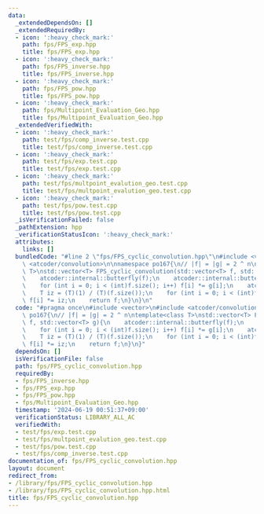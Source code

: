```yaml
---
data:
  _extendedDependsOn: []
  _extendedRequiredBy:
  - icon: ':heavy_check_mark:'
    path: fps/FPS_exp.hpp
    title: fps/FPS_exp.hpp
  - icon: ':heavy_check_mark:'
    path: fps/FPS_inverse.hpp
    title: fps/FPS_inverse.hpp
  - icon: ':heavy_check_mark:'
    path: fps/FPS_pow.hpp
    title: fps/FPS_pow.hpp
  - icon: ':heavy_check_mark:'
    path: fps/Multipoint_Evaluation_Geo.hpp
    title: fps/Multipoint_Evaluation_Geo.hpp
  _extendedVerifiedWith:
  - icon: ':heavy_check_mark:'
    path: test/fps/comp_inverse.test.cpp
    title: test/fps/comp_inverse.test.cpp
  - icon: ':heavy_check_mark:'
    path: test/fps/exp.test.cpp
    title: test/fps/exp.test.cpp
  - icon: ':heavy_check_mark:'
    path: test/fps/multpoint_evalution_geo.test.cpp
    title: test/fps/multpoint_evalution_geo.test.cpp
  - icon: ':heavy_check_mark:'
    path: test/fps/pow.test.cpp
    title: test/fps/pow.test.cpp
  _isVerificationFailed: false
  _pathExtension: hpp
  _verificationStatusIcon: ':heavy_check_mark:'
  attributes:
    links: []
  bundledCode: "#line 2 \"fps/FPS_cyclic_convolution.hpp\"\n#include <vector>\n#include\
    \ <atcoder/convolution>\n\nnamespace po167{\n// |f| = |g| = 2 ^ n\ntemplate<class\
    \ T>\nstd::vector<T> FPS_cyclic_convolution(std::vector<T> f, std::vector<T> g){\n\
    \    atcoder::internal::butterfly(f);\n    atcoder::internal::butterfly(g);\n\
    \    for (int i = 0; i < (int)f.size(); i++) f[i] *= g[i];\n    atcoder::internal::butterfly_inv(f);\n\
    \    T iz = (T)(1) / (T)(f.size());\n    for (int i = 0; i < (int)f.size(); i++)\
    \ f[i] *= iz;\n    return f;\n}\n}\n"
  code: "#pragma once\n#include <vector>\n#include <atcoder/convolution>\n\nnamespace\
    \ po167{\n// |f| = |g| = 2 ^ n\ntemplate<class T>\nstd::vector<T> FPS_cyclic_convolution(std::vector<T>\
    \ f, std::vector<T> g){\n    atcoder::internal::butterfly(f);\n    atcoder::internal::butterfly(g);\n\
    \    for (int i = 0; i < (int)f.size(); i++) f[i] *= g[i];\n    atcoder::internal::butterfly_inv(f);\n\
    \    T iz = (T)(1) / (T)(f.size());\n    for (int i = 0; i < (int)f.size(); i++)\
    \ f[i] *= iz;\n    return f;\n}\n}"
  dependsOn: []
  isVerificationFile: false
  path: fps/FPS_cyclic_convolution.hpp
  requiredBy:
  - fps/FPS_inverse.hpp
  - fps/FPS_exp.hpp
  - fps/FPS_pow.hpp
  - fps/Multipoint_Evaluation_Geo.hpp
  timestamp: '2024-06-19 00:51:37+09:00'
  verificationStatus: LIBRARY_ALL_AC
  verifiedWith:
  - test/fps/exp.test.cpp
  - test/fps/multpoint_evalution_geo.test.cpp
  - test/fps/pow.test.cpp
  - test/fps/comp_inverse.test.cpp
documentation_of: fps/FPS_cyclic_convolution.hpp
layout: document
redirect_from:
- /library/fps/FPS_cyclic_convolution.hpp
- /library/fps/FPS_cyclic_convolution.hpp.html
title: fps/FPS_cyclic_convolution.hpp
---
```

